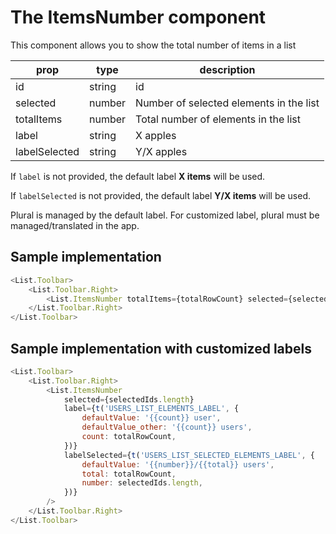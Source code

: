 # The ItemsNumber component

This component allows you to show the total number of items in a list

| prop          | type   | description                             |
| ------------- | ------ | --------------------------------------- |
| id            | string | id                                      |
| selected      | number | Number of selected elements in the list |
| totalItems    | number | Total number of elements in the list    |
| label         | string | X apples                                |
| labelSelected | string | Y/X apples                              |

If `label` is not provided, the default label **X items** will be used.

If `labelSelected` is not provided, the default label **Y/X items** will be used.

Plural is managed by the default label. For customized label, plural must be managed/translated in the app.

## Sample implementation

```javascript
<List.Toolbar>
	<List.Toolbar.Right>
		<List.ItemsNumber totalItems={totalRowCount} selected={selectedIds.length} />
	</List.Toolbar.Right>
</List.Toolbar>
```

## Sample implementation with customized labels

```javascript
<List.Toolbar>
	<List.Toolbar.Right>
		<List.ItemsNumber
			selected={selectedIds.length}
			label={t('USERS_LIST_ELEMENTS_LABEL', {
				defaultValue: '{{count}} user',
				defaultValue_other: '{{count}} users',
				count: totalRowCount,
			})}
			labelSelected={t('USERS_LIST_SELECTED_ELEMENTS_LABEL', {
				defaultValue: '{{number}}/{{total}} users',
				total: totalRowCount,
				number: selectedIds.length,
			})}
		/>
	</List.Toolbar.Right>
</List.Toolbar>
```
